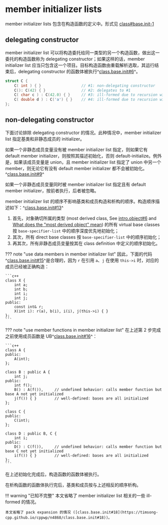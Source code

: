 # member initializer lists

member initializer lists 包含在构造函数的定义中。形式见 [class#base.init-1](https://timsong-cpp.github.io/cppwp/n4868/class#base.init-1)

## delegating constructor

member initializer list 可以将构造委托给同一类型的另一个构造函数，做出这一委托的构造函数称为 delegating constructor；如果这样的话，member initializer list 应当只包含这一个项目。目标构造函数由重载解析选取，其运行结束后，delegating constructor 的函数体被执行^[class.base.init#6](https://timsong-cpp.github.io/cppwp/n4868/class.base.init#6)^。

```c++
struct C {
    C( int ) { }                  // #1: non-delegating constructor
    C(): C(42) { }                // #2: delegates to #1
    C( char c ) : C(42.0) { }     // #3: ill-formed due to recursion with #4
    C( double d ) : C('a') { }    // #4: ill-formed due to recursion with #3
};
```

## non-delegating constructor

下面讨论排除 delegating constructor 的情况。此种情况中，member initializer list 指定基类和非静态成员的 initializer。

如果一个非静态成员变量没有被 member initializer list 指定，则如果它有 default member initializer，则按照其描述初始化，否则 default-initialize。例外是，如果该成员变量是 union，且 member initializer list 指定了 union 中另一个 member，则无论它有没有 default member initializer 都不会被初始化。^[class.base.init#9](https://timsong-cpp.github.io/cppwp/n4868/class.base.init#9)^

如果一个非静态成员变量同时被 member initializer list 指定且有 default member initializer，按前者执行，后者被忽略。

member initializer list 的顺序不影响基类和成员构造和析构的顺序。构造顺序描述如下：^[class.base.init#13](https://timsong-cpp.github.io/cppwp/n4868/class.base.init#13)^

1. 首先，对象确切所属的类型 (most derived class, See [intro.object#6](https://timsong-cpp.github.io/cppwp/n4868/intro.object#6) and [What does the "most derived object" mean](https://stackoverflow.com/questions/12241637/what-does-the-most-derived-object-mean)) 的所有 virtual base classes 按 `base-specifier-list` 中的顺序深度优先地初始化；
2. 其次，所有 direct base classes 按 `base-specifier-list` 中的顺序初始化；
3. 再其次，所有非静态成员变量按其在 class definition 中定义的顺序初始化。

??? note "use data members in member initializer list"
    因此，下面的代码^[class.base.init#15](https://timsong-cpp.github.io/cppwp/n4868/class.base.init#15)^是合理的，因为 `r` 在引用 `a`、`j` 在使用 `this->i` 时，对应的成员已经被正确构造：

    ```c++
    class X {
        int a;
        int b;
        int i;
        int j;
    public:
        const int& r;
        X(int i): r(a), b(i), i(i), j(this->i) { }
    };
    ```

??? note "use member functions in member initializer list"
    在上述第 2 步完成之前使用成员函数是 UB^[class.base.init#16](https://timsong-cpp.github.io/cppwp/n4868/class.base.init#16)^：

    ```c++
    class A {
    public:
        A(int);
    };

    class B : public A {
        int j;
    public:
        int f();
        B() : A(f()),     // undefined behavior: calls member function but base A not yet initialized
        j(f()) { }        // well-defined: bases are all initialized
    };

    class C {
    public:
        C(int);
    };

    class D : public B, C {
        int i;
    public:
        D() : C(f()),     // undefined behavior: calls member function but base C not yet initialized
        i(f()) { }        // well-defined: bases are all initialized
    };
    ```

在上述初始化完成后，构造函数的函数体被执行。

在析构函数的函数体执行完后，基类和成员按与上述相反的顺序析构。

!!! warning "已知不完整"
    本文省略了 member initializer list 相关的一些 ill-formed 的情况。

    本文省略了 pack expansion 的情况 ([class.base.init#18](https://timsong-cpp.github.io/cppwp/n4868/class.base.init#18))。
